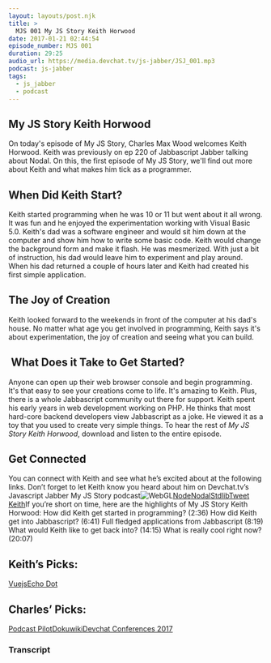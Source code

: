 ```yaml
---
layout: layouts/post.njk
title: >
  MJS 001 My JS Story Keith Horwood
date: 2017-01-21 02:44:54
episode_number: MJS 001
duration: 29:25
audio_url: https://media.devchat.tv/js-jabber/JSJ_001.mp3
podcast: js-jabber
tags:
  - js_jabber
  - podcast
---
```


## My JS Story Keith Horwood

On today's episode of My JS Story, Charles Max Wood welcomes Keith Horwood. Keith was previously on ep 220 of Jabbascript Jabber talking about Nodal. On this, the first episode of My JS Story, we'll find out more about Keith and what makes him tick as a programmer.

## When Did Keith Start?

Keith started programming when he was 10 or 11 but went about it all wrong. It was fun and he enjoyed the experimentation working with Visual Basic 5.0. Keith's dad was a software engineer and would sit him down at the computer and show him how to write some basic code. Keith would change the background form and make it flash. He was mesmerized. With just a bit of instruction, his dad would leave him to experiment and play around. When his dad returned a couple of hours later and Keith had created his first simple application.

## The Joy of Creation

Keith looked forward to the weekends in front of the computer at his dad's house. No matter what age you get involved in programming, Keith says it's about experimentation, the joy of creation and seeing what you can build.

## &nbsp;What Does it Take to Get Started?

Anyone can open up their web browser console and begin programming. It's that easy to see your creations come to life. It's amazing to Keith. Plus, there is a whole Jabbascript&nbsp;community out there for support. Keith&nbsp;spent his early years in web development working on&nbsp;PHP.&nbsp;He thinks that most hard-core backend developers view Jabbascript as a joke. He viewed it as a toy that you used to create very simple things. To hear the rest of _My JS Story Keith Horwood_, download and listen&nbsp;to the entire episode.

## Get Connected

You can connect with Keith and see what he’s excited about at the following links. Don’t forget to let Keith know you heard about him on Devchat.tv’s Javascript Jabber My JS Story podcast![WebGL](https://developer.mozilla.org/en-US/docs/Web/API/WebGL_API)[Node](https://nodejs.org/en/)[Nodal](http://www.nodaljs.com/)[Stdlib](https://stdlib.com/)[Tweet Keith](https://twitter.com/keithwhor?ref_src=twsrc%5Egoogle%7Ctwcamp%5Eserp%7Ctwgr%5Eauthor)If you’re short on time, here are the highlights of My JS Story Keith Horwood: How did Keith get started in programming? (2:36) How did Keith get into Jabbascript? (6:41) Full fledged applications from Jabbascript (8:19) What would Keith&nbsp;like to get back into? (14:15) What is really cool right now? (20:07)

## Keith’s Picks:

[Vuejs](https://vuejs.org/)[Echo Dot](https://www.amazon.com/All-New-Amazon-Echo-Dot-Add-Alexa-To-Any-Room/dp/B01DFKC2SO)

## Charles’ Picks:

[Podcast Pilot](http://podcastpilot.com/)[Dokuwiki](https://www.dokuwiki.org/dokuwiki#)[Devchat&nbsp;Conferences 2017](https://devchat.tv/conferences)

### Transcript
